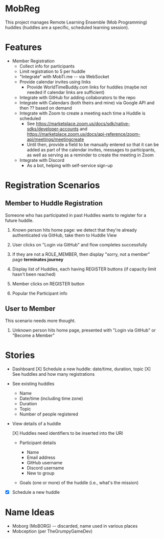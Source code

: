 # MobReg

This project manages Remote Learning Ensemble (Mob Programming) huddles (huddles are a specific, scheduled learning session).

# Features

* Member Registration
    + Collect info for participants
    + Limit registration to 5 per huddle
    + "Integrate" with MobTi.me -- via WebSocket
    - Provide calendar invites using links
        - Provide WorldTimeBuddy.com links for huddles (maybe not needed if calendar links are sufficient)
    - Integrate with GitHub for adding collaborators to the repo
    - Integrate with Calendars (both theirs and mine) via Google API and then ?? based on demand
    - Integrate with Zoom to create a meeting each time a Huddle is scheduled
        - See https://marketplace.zoom.us/docs/sdk/native-sdks/developer-accounts and https://marketplace.zoom.us/docs/api-reference/zoom-api/meetings/meetingcreate
        - Until then, provide a field to be manually entered so that it can be added as part of the calendar invites, messages to participants, as well as serving as a reminder to create the meeting in Zoom
    - Integrate with Discord
      - As a bot, helping with self-service sign-up

# Registration Scenarios

## Member to Huddle Registration

Someone who has participated in past Huddles wants to register for a future huddle.

1. Known person hits home page: we detect that they're already authenticated via GitHub, take them to Huddle View

1. User clicks on "Login via GitHub" and flow completes successfully

1. If they are not a ROLE_MEMBER, then display "sorry, not a member" page **terminates journey**

1. Display list of Huddles, each having REGISTER buttons (if capacity limit hasn't been reached)

1. Member clicks on REGISTER button

1. Popular the Participant info 


## User to Member

This scenario needs more thought.

1. Unknown person hits home page, presented with "Login via GitHub" or "Become a Member"


# Stories

* Dashboard
    [X] Schedule a new huddle: date/time, duration, topic
    [X] See huddles and how many registrations

* See existing huddles
    - Name
    - Date/time (including time zone)
    - Duration
    - Topic
    - Number of people registered

* View details of a huddle
   
   [X] Huddles need identifiers to be inserted into the URI

    - Participant details
      - Name
      - Email address 
      - GitHub username
      - Discord username
      - New to group

    - Goals (one or more) of the huddle (i.e., what's the mission)

* [X] Schedule a new huddle

# Name Ideas

* Moborg (MoBORG) -- discarded, name used in various places
* Mobception (per TheGrumpyGameDev)
